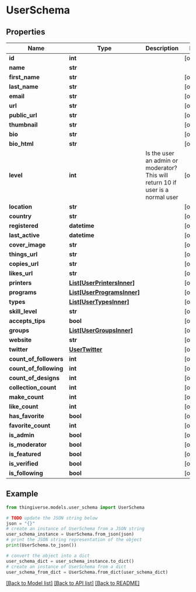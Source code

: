 # UserSchema


## Properties

Name | Type | Description | Notes
------------ | ------------- | ------------- | -------------
**id** | **int** |  | [optional] 
**name** | **str** |  | 
**first_name** | **str** |  | [optional] 
**last_name** | **str** |  | [optional] 
**email** | **str** |  | [optional] 
**url** | **str** |  | [optional] 
**public_url** | **str** |  | [optional] 
**thumbnail** | **str** |  | [optional] 
**bio** | **str** |  | [optional] 
**bio_html** | **str** |  | [optional] 
**level** | **int** | Is the user an admin or moderator? This will return 10 if user is a normal user | [optional] 
**location** | **str** |  | [optional] 
**country** | **str** |  | [optional] 
**registered** | **datetime** |  | [optional] 
**last_active** | **datetime** |  | [optional] 
**cover_image** | **str** |  | [optional] 
**things_url** | **str** |  | [optional] 
**copies_url** | **str** |  | [optional] 
**likes_url** | **str** |  | [optional] 
**printers** | [**List[UserPrintersInner]**](UserPrintersInner.md) |  | [optional] 
**programs** | [**List[UserProgramsInner]**](UserProgramsInner.md) |  | [optional] 
**types** | [**List[UserTypesInner]**](UserTypesInner.md) |  | [optional] 
**skill_level** | **str** |  | [optional] 
**accepts_tips** | **bool** |  | [optional] 
**groups** | [**List[UserGroupsInner]**](UserGroupsInner.md) |  | [optional] 
**website** | **str** |  | [optional] 
**twitter** | [**UserTwitter**](UserTwitter.md) |  | [optional] 
**count_of_followers** | **int** |  | [optional] 
**count_of_following** | **int** |  | [optional] 
**count_of_designs** | **int** |  | [optional] 
**collection_count** | **int** |  | [optional] 
**make_count** | **int** |  | [optional] 
**like_count** | **int** |  | [optional] 
**has_favorite** | **bool** |  | [optional] 
**favorite_count** | **int** |  | [optional] 
**is_admin** | **bool** |  | [optional] 
**is_moderator** | **bool** |  | [optional] 
**is_featured** | **bool** |  | [optional] 
**is_verified** | **bool** |  | [optional] 
**is_following** | **bool** |  | [optional] 

## Example

```python
from thingiverse.models.user_schema import UserSchema

# TODO update the JSON string below
json = "{}"
# create an instance of UserSchema from a JSON string
user_schema_instance = UserSchema.from_json(json)
# print the JSON string representation of the object
print(UserSchema.to_json())

# convert the object into a dict
user_schema_dict = user_schema_instance.to_dict()
# create an instance of UserSchema from a dict
user_schema_from_dict = UserSchema.from_dict(user_schema_dict)
```
[[Back to Model list]](../README.md#documentation-for-models) [[Back to API list]](../README.md#documentation-for-api-endpoints) [[Back to README]](../README.md)


